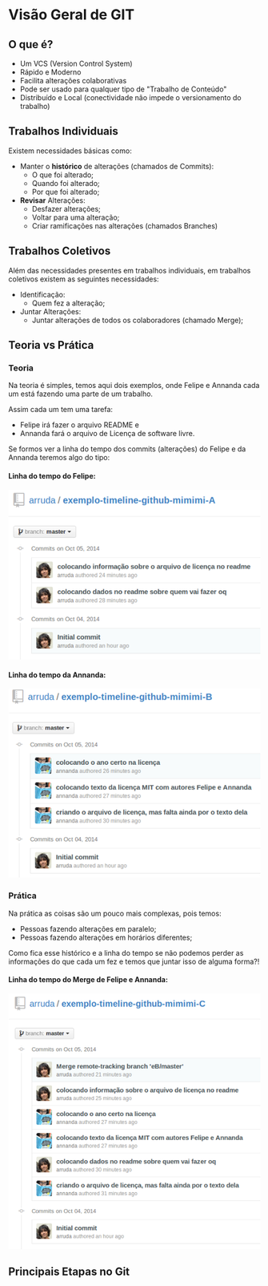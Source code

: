 # Visão Geral de GIT

## O que é?

* Um VCS (Version Control System)
* Rápido e Moderno
* Facilita alterações colaborativas
* Pode ser usado para qualquer tipo de "Trabalho de Conteúdo"
* Distribuído e Local (conectividade não impede o versionamento do trabalho)

## Trabalhos Individuais

Existem necessidades básicas como:

* Manter o **histórico** de alterações (chamados de Commits):
    * O que foi alterado;
    * Quando foi alterado;
    * Por que foi alterado;
* **Revisar** Alterações:
    * Desfazer alterações;
    * Voltar para uma alteração;
    * Criar ramificações nas alterações (chamados Branches)


## Trabalhos Coletivos

Além das necessidades presentes em trabalhos individuais, em trabalhos coletivos existem as seguintes necessidades:

* Identificação:
    * Quem fez a alteração;
* Juntar Alterações:
    * Juntar alterações de todos os colaboradores (chamado Merge);



## Teoria vs Prática

### Teoria

Na teoria é simples, temos aqui dois exemplos, onde Felipe e Annanda cada um está fazendo uma parte de um trabalho.

Assim cada um tem uma tarefa:
* Felipe irá fazer o arquivo README e
* Annanda fará o arquivo de Licença de software livre.

Se formos ver a linha do tempo dos commits (alterações) do Felipe e da Annanda teremos algo do tipo:

#### Linha do tempo do Felipe:

![Exemplo timeline A](imgs/timeline_a.png)

#### Linha do tempo da Annanda:

![Exemplo timeline B](imgs/timeline_b.png)

### Prática

Na prática as coisas são um pouco mais complexas, pois temos:

* Pessoas fazendo alterações em paralelo;
* Pessoas fazendo alterações em horários diferentes;

Como fica esse histórico e a linha do tempo se não podemos perder as informações do que cada um fez e temos que juntar isso de alguma forma?!

#### Linha do tempo do Merge de Felipe e Annanda:

![Exemplo timeline C](imgs/timeline_c.png)

## Principais Etapas no Git